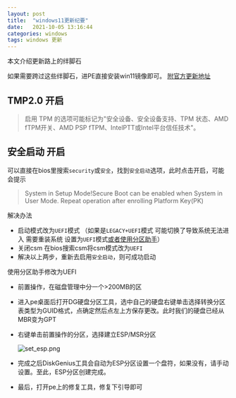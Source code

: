 ```yaml
---
layout: post
title:  "windows11更新纪要"
date:   2021-10-05 13:16:44
categories: windows
tags: windows 更新
---
```




本文介绍更新路上的绊脚石

如果需要跨过这些绊脚石，进PE直接安装win11镜像即可。
[附官方更新地址](https://www.microsoft.com/zh-cn/software-download/windows11)

## TMP2.0 开启

> 启用 TPM 的选项可能标记为"安全设备、安全设备支持、TPM 状态、AMD fTPM开关、AMD PSP fTPM、IntelPTT或Intel平台信任技术"。

## 安全启动 开启

可以直接在bios里搜索`security`或`安全`，找到`安全启动`选项，此时点击开启，可能会提示

> System in Setup Mode!Secure Boot can be enabled when System in User Mode. Repeat operation after enrolling Platform Key(PK)

解决办法

* 启动模式改为`UEFI`模式 （如果是`LEGACY+UEFI`模式 可能切换了导致系统无法进入 需要重装系统 设置为`UEFI`模式[或者使用分区助手](#dg_op)）
* 关闭csm 在bios搜索csm将csm模式改为`UEFI`
* 解决以上两步，重新去启用`安全启动`，则可成功启动


<span id="dg_op">使用分区助手修改为UEFI</span>
* 前置操作，在磁盘管理中分一个>200MB的区
* 进入pe桌面后打开DG硬盘分区工具，选中自己的硬盘右键单击选择转换分区表类型为GUID格式，点确定然后点左上方保存更改。此时我们的硬盘已经从MBR变为GPT
* 右键单击前置操作的分区，选择建立ESP/MSR分区

  ![set_esp.png](https://i.loli.net/2021/10/07/xmoZ9JuesbIWTgN.png)
* 完成之后DiskGenius工具会自动为ESP分区设置一个盘符，如果没有，请手动设置。至此，ESP分区创建完成。
* 最后，打开pe上的修复工具，修复下引导即可